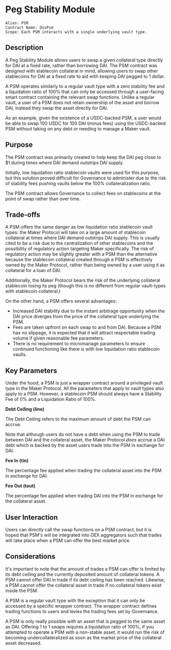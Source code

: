 # Peg Stability Module

```
Alias: PSM
Contract Name: DssPsm
Scope: Each PSM interacts with a single underlying vault type.
```

## Description
A Peg Stability Module allows users to swap a given collateral type directly for DAI at a fixed rate, rather than borrowing DAI. The PSM contract was designed with stablecoin collateral in mind, allowing users to swap other stablecoins for DAI at a fixed rate to aid with keeping DAI pegged to 1 dollar.

A PSM operates similarly to a regular vault type with a zero stability fee and a liquidation ratio of 100% that can only be accessed through a user-facing smart contract containing the relevant swap functions. Unlike a regular vault, a user of a PSM does not retain ownership of the asset and borrow DAI, instead they swap the asset directly for DAI.

As an example, given the existence of a USDC-backed PSM, a user would be able to swap 100 USDC for 100 DAI (minus fees) using the USDC-backed PSM without taking on any debt or needing to manage a Maker vault.

## Purpose
The PSM contract was primarily created to help keep the DAI peg close to $1 during times where DAI demand outstrips DAI supply.

Initially, low liquidation ratio stablecoin vaults were used for this purpose, but this solution proved difficult for Governance to administer due to the risk of stability fees pushing vaults below the 100% collateralization ratio.

The PSM contract allows Governance to collect fees on stablecoins at the point of swap rather than over time.

## Trade-offs
A PSM offers the same danger as low liquidation ratio stablecoin vault types: the Maker Protocol will take on a large amount of stablecoin collateral at times where DAI demand outstrips DAI supply. This is usually cited to be a risk due to the centralization of other stablecoins and the possibility of regulatory action targeting Maker specifically. The risk of regulatory action may be slightly greater with a PSM than the alternative because the stablecoin collateral created through a PSM is effectively owned by the Maker Protocol, rather than being owned by a user using it as collateral for a loan of DAI.

Additionally, the Maker Protocol bears the risk of the underlying collateral stablecoin losing its peg (though this is no different from regular vault-types with stablecoin collateral.)

On the other hand, a PSM offers several advantages:
* Increased DAI stability due to the instant arbitrage opportunity when the DAI price diverges from the price of the collateral type underlying the PSM.
* Fees are taken upfront on each swap to and from DAI. Because a PSM has no slippage, it is expected that it will attract respectable trading volume if given reasonable fee parameters.
* There is no requirement to micromanage parameters to ensure continued functioning like there is with low liquidation ratio stablecoin vaults.

## Key Parameters

Under the hood, a PSM is just a wrapper contract around a privileged vault type in the Maker Protocol. All the parameters that apply to vault types also apply to a PSM. However, a stablecoin PSM should always have a Stability Fee of 0% and a Liquidation Ratio of 100%.

**Debt Ceiling (line)**

The Debt Ceiling refers to the maximum amount of debt the PSM can accrue.

Note that although users do not have a debt when using the PSM to trade between DAI and the collateral asset, the Maker Protocol *does* accrue a DAI debt which is backed by the asset users trade into the PSM in exchange for DAI.

**Fee In (tin)**

The percentage fee applied when trading the collateral asset into the PSM in exchange for DAI.

**Fee Out (tout)**

The percentage fee applied when trading DAI into the PSM in exchange for the collateral asset.

## User Interaction

Users can directly call the swap functions on a PSM contract, but it is hoped that PSM's will be integrated into DEX aggregators such that trades will take place when a PSM can offer the best market price.

## Considerations

It's important to note that the amount of trades a PSM can offer is limited by its debt ceiling and the currently deposited amount of collateral tokens. A PSM cannot offer DAI in trade if its debt ceiling has been reached. Likewise, a PSM cannot offer the collateral asset in trade if no collateral tokens exist inside the PSM.

A PSM is a regular vault type with the exception that it can only be accessed by a specific wrapper contract. The wrapper contract defines trading functions to users and levies the trading fees set by Governance.

A PSM is only really possible with an asset that is pegged to the same asset as DAI. Offering 1 to 1 swaps requires a liquidation ratio of 100%, if you attempted to operate a PSM with a non-stable asset, it would run the risk of becoming undercollateralized as soon as the market price of the collateral asset decreased.
